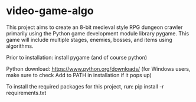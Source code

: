 # video-game-algo

This project aims to create an 8-bit medieval style RPG dungeon crawler primarily using the Python game development module library pygame.
This game will include multiple stages, enemies, bosses, and items using algorithms.


Prior to installation: install pygame (and of course python)

Python download: https://www.python.org/downloads/ (for Windows users, make sure to check Add to PATH in installation if it pops up)

To install the required packages for this project, run: pip install -r requirements.txt
